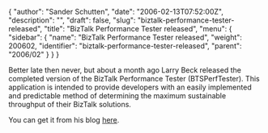 {
  "author": "Sander Schutten",
  "date": "2006-02-13T07:52:00Z",
  "description": "",
  "draft": false,
  "slug": "biztalk-performance-tester-released",
  "title": "BizTalk Performance Tester released",
  "menu": {
    "sidebar": {
      "name": "BizTalk Performance Tester released",
      "weight": 200602,
      "identifier": "biztalk-performance-tester-released",
      "parent": "2006/02"
    }
  }
}


Better late then never, but about a month ago Larry Beck released the completed version of the BizTalk Performance Tester (BTSPerfTester). This application is intended to provide developers with an easily implemented and predictable method of determining the maximum sustainable throughput of their BizTalk solutions.

You can get it from his blog [here](http://www.becksolutions.net/blogs/larry.beck/index.php/archives/2006/01/biztalk-performance-tester-released).

